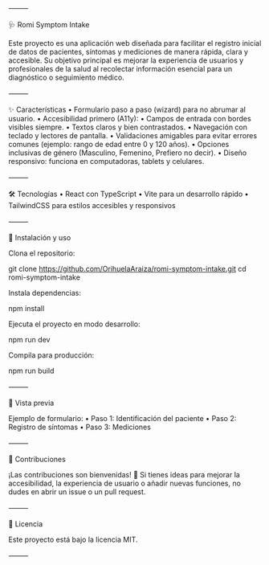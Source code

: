 ⸻

🩺 Romi Symptom Intake

Este proyecto es una aplicación web diseñada para facilitar el registro inicial de datos de pacientes, síntomas y mediciones de manera rápida, clara y accesible.
Su objetivo principal es mejorar la experiencia de usuarios y profesionales de la salud al recolectar información esencial para un diagnóstico o seguimiento médico.

⸻

✨ Características
• Formulario paso a paso (wizard) para no abrumar al usuario.
• Accesibilidad primero (A11y):
• Campos de entrada con bordes visibles siempre.
• Textos claros y bien contrastados.
• Navegación con teclado y lectores de pantalla.
• Validaciones amigables para evitar errores comunes (ejemplo: rango de edad entre 0 y 120 años).
• Opciones inclusivas de género (Masculino, Femenino, Prefiero no decir).
• Diseño responsivo: funciona en computadoras, tablets y celulares.

⸻

🛠️ Tecnologías
• React con TypeScript
• Vite para un desarrollo rápido
• TailwindCSS para estilos accesibles y responsivos

⸻

🚀 Instalación y uso

Clona el repositorio:

git clone https://github.com/OrihuelaAraiza/romi-symptom-intake.git
cd romi-symptom-intake

Instala dependencias:

npm install

Ejecuta el proyecto en modo desarrollo:

npm run dev

Compila para producción:

npm run build

⸻

📸 Vista previa

Ejemplo de formulario:
• Paso 1: Identificación del paciente
• Paso 2: Registro de síntomas
• Paso 3: Mediciones

⸻

🤝 Contribuciones

¡Las contribuciones son bienvenidas! 🎉
Si tienes ideas para mejorar la accesibilidad, la experiencia de usuario o añadir nuevas funciones, no dudes en abrir un issue o un pull request.

⸻

📜 Licencia

Este proyecto está bajo la licencia MIT.

⸻
